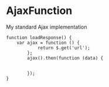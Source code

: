 AjaxFunction
============

My standard Ajax implementation

    function loadResponse() {
        var ajax = function () {
                return $.get('url');
            };
            ajax().then(function (data) {


            });
    }
